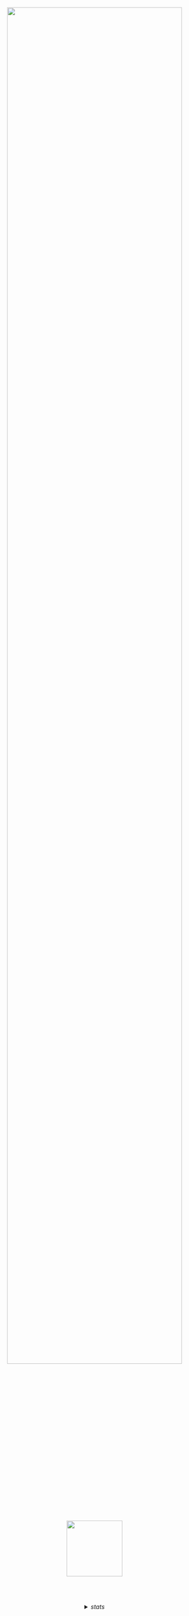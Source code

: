 <div align="center">

<br /><br /><br />

<img src="https://github.com/user-attachments/assets/8838927b-4184-4a21-897b-1e0dee7b5148"  width="90%" />

<br />

<a href="https://docs.google.com/document/d/1F56DLD5cfGlKVzTzlpU5TD-zoJlGTi2LhfMb9mejHe8/edit?usp=sharing"><img src="https://github.com/user-attachments/assets/1047bc5b-31e9-45d4-901b-247f70fd4ce4" width="130px" /></a>

<br /><br />

<details>
<summary><i>stats</i></summary>
<br/><br/>
<img src="https://pretty-profile.vercel.app/api/github-stats?username=Nighty3098&theme=solarized&fg=%233e3e3e&bg=%23dedede&hide_avatar=true&langs=false&show=stars,followers,following,issues,commits" width="90%" />
<br /><br />
<img src="https://pretty-profile.vercel.app/api/github-stats?username=Nighty3098&theme=solarized&fg=%233e3e3e&bg=%23dedede&langs=true" width="90%" />
<br/><br/>
</details>
</div>
